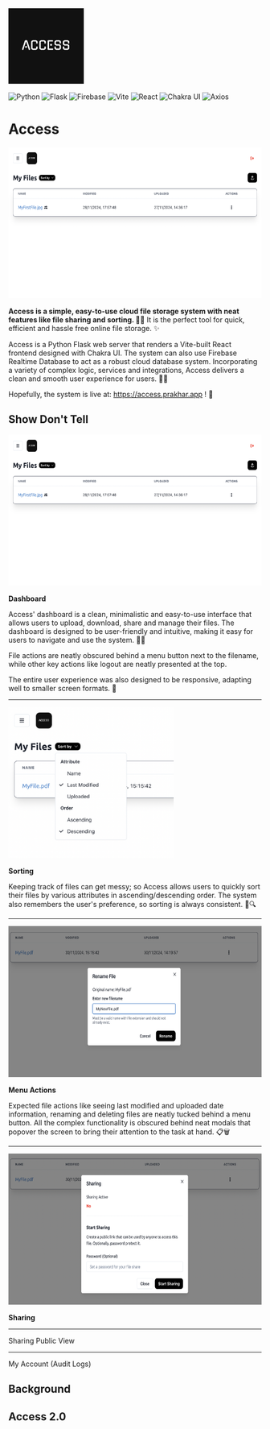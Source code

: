 <img src="https://github.com/Prakhar896/Access/blob/revamp/assets/logo/png/logo-color.png?raw=true" alt="Access Logo" height="150px">

![Python](https://img.shields.io/badge/Python-FFD43B?style=for-the-badge&logo=python&logoColor=blue)
![Flask](https://img.shields.io/badge/Flask-000000?style=for-the-badge&logo=flask&logoColor=white)
![Firebase](https://img.shields.io/badge/firebase-ffca28?style=for-the-badge&logo=firebase&logoColor=black)
![Vite](https://img.shields.io/badge/Vite-B73BFE?style=for-the-badge&logo=vite&logoColor=FFD62E)
![React](https://img.shields.io/badge/React-20232A?style=for-the-badge&logo=react&logoColor=61DAFB)
![Chakra UI](https://img.shields.io/badge/Chakra--UI-319795?style=for-the-badge&logo=chakra-ui&logoColor=white)
![Axios](https://img.shields.io/badge/axios-671ddf?&style=for-the-badge&logo=axios&logoColor=white)

# Access

<img src="docs/img/accessHome.png" alt="Access Home" height="300px">

**Access is a simple, easy-to-use cloud file storage system with neat features like file sharing and sorting. 🙌🤩** It is the perfect tool for quick, efficient and hassle free online file storage. ✨

Access is a Python Flask web server that renders a Vite-built React frontend designed with Chakra UI. The system can also use Firebase Realtime Database to act as a robust cloud database system. Incorporating a variety of complex logic, services and integrations, Access delivers a clean and smooth user experience for users. 🚀🤯

Hopefully, the system is live at: https://access.prakhar.app ! 🎉

## Show Don't Tell

<img src="docs/img/accessHome.png" alt="Access Home" height="300px">

**Dashboard**

Access' dashboard is a clean, minimalistic and easy-to-use interface that allows users to upload, download, share and manage their files. The dashboard is designed to be user-friendly and intuitive, making it easy for users to navigate and use the system. 📁📂

File actions are neatly obscured behind a menu button next to the filename, while other key actions like logout are neatly presented at the top.

The entire user experience was also designed to be responsive, adapting well to smaller screen formats. 📱

---

<img src="docs/img/sorting.png" alt="Access Home" height="300px">

**Sorting**

Keeping track of files can get messy; so Access allows users to quickly sort their files by various attributes in ascending/descending order. The system also remembers the user's preference, so sorting is always consistent. 📝🔍

---

<img src="docs/img/rename.png" alt="Access Home" height="300px">

**Menu Actions**

Expected file actions like seeing last modified and uploaded date information, renaming and deleting files are neatly tucked behind a menu button. All the complex functionality is obscured behind neat modals that popover the screen to bring their attention to the task at hand. 📋🗑️

---

<img src="docs/img/noSharing.png" alt="Access Home" height="300px">

**Sharing**

---
Sharing Public View

---
My Account (Audit Logs)

## Background

## Access 2.0